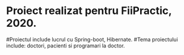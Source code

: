 # Proiect realizat pentru FiiPractic, 2020.
#Proiectul include lucrul cu Spring-boot, Hibernate.
#Tema proiectului include: doctori, pacienti si programari la doctor.
